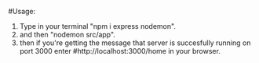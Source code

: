 #Usage:

1. Type in your terminal "npm i express nodemon".
2. and then "nodemon src/app".
3. then if you're getting the message that server is succesfully running on port 3000 enter #http://localhost:3000/home in your browser.
